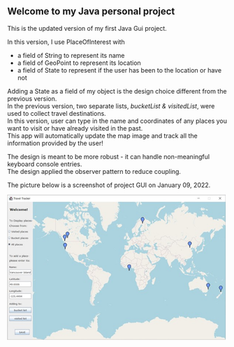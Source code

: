 ## Welcome to my Java personal project

This is the updated version of my first Java Gui project.   

In this version, I use PlaceOfInterest with
- a field of String to represent its name
- a field of GeoPoint to represent its location
- a field of State to represent if the user has been to the location or have not

Adding a State as a field of my object is the design choice different from the previous version.   
In the previous version, two separate lists, *bucketList & visitedList*, were used to collect travel destinations.  
In this version, user can type in the name and coordinates of any places you want to visit or have already visited in the past.   
This app will automatically update the map image and track all the information provided by the user!

The design is meant to be more robust - it can handle non-meaningful keyboard console entries.   
The design applied the observer pattern to reduce coupling. 

The picture below is a screenshot of project GUI on January 09, 2022.    
  
  
<img src="TravelApp_2022-01-09.jpg" alt="drawing" width="500"/>
